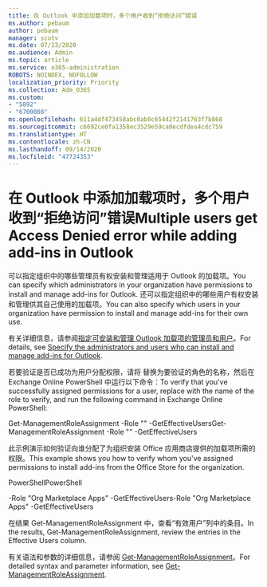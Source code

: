 ```yaml
---
title: 在 Outlook 中添加加载项时，多个用户收到“拒绝访问”错误
ms.author: pebaum
author: pebaum
manager: scotv
ms.date: 07/23/2020
ms.audience: Admin
ms.topic: article
ms.service: o365-administration
ROBOTS: NOINDEX, NOFOLLOW
localization_priority: Priority
ms.collection: Adm_O365
ms.custom:
- "5892"
- "6700008"
ms.openlocfilehash: 611a4df473458abc0ab0c65442f2141763f7b868
ms.sourcegitcommit: c6692ce0fa1358ec3529e59ca0ecdfdea4cdc759
ms.translationtype: HT
ms.contentlocale: zh-CN
ms.lasthandoff: 09/14/2020
ms.locfileid: "47724353"
---
```

# <a name="multiple-users-get-access-denied-error-while-adding-add-ins-in-outlook"></a><span data-ttu-id="9fb8f-102">在 Outlook 中添加加载项时，多个用户收到“拒绝访问”错误</span><span class="sxs-lookup"><span data-stu-id="9fb8f-102">Multiple users get Access Denied error while adding add-ins in Outlook</span></span>

<span data-ttu-id="9fb8f-103">可以指定组织中的哪些管理员有权安装和管理适用于 Outlook 的加载项。</span><span class="sxs-lookup"><span data-stu-id="9fb8f-103">You can specify which administrators in your organization have permissions to install and manage add-ins for Outlook.</span></span> <span data-ttu-id="9fb8f-104">还可以指定组织中的哪些用户有权安装和管理供其自己使用的加载项。</span><span class="sxs-lookup"><span data-stu-id="9fb8f-104">You can also specify which users in your organization have permission to install and manage add-ins for their own use.</span></span>

<span data-ttu-id="9fb8f-105">有关详细信息，请参阅[指定可安装和管理 Outlook 加载项的管理员和用户](https://docs.microsoft.com/exchange/clients-and-mobile-in-exchange-online/add-ins-for-outlook/specify-who-can-install-and-manage-add-ins)。</span><span class="sxs-lookup"><span data-stu-id="9fb8f-105">For details, see [Specify the administrators and users who can install and manage add-ins for Outlook](https://docs.microsoft.com/exchange/clients-and-mobile-in-exchange-online/add-ins-for-outlook/specify-who-can-install-and-manage-add-ins).</span></span>

<span data-ttu-id="9fb8f-106">若要验证是否已成功为用户分配权限，请将 <Role Name> 替换为要验证的角色的名称，然后在 Exchange Online PowerShell 中运行以下命令：</span><span class="sxs-lookup"><span data-stu-id="9fb8f-106">To verify that you've successfully assigned permissions for a user, replace <Role Name> with the name of the role to verify, and run the following command in Exchange Online PowerShell:</span></span>

<span data-ttu-id="9fb8f-107">Get-ManagementRoleAssignment -Role "<Role Name>" -GetEffectiveUsers</span><span class="sxs-lookup"><span data-stu-id="9fb8f-107">Get-ManagementRoleAssignment -Role "<Role Name>" -GetEffectiveUsers</span></span>

<span data-ttu-id="9fb8f-108">此示例演示如何验证向谁分配了为组织安装 Office 应用商店提供的加载项所需的权限。</span><span class="sxs-lookup"><span data-stu-id="9fb8f-108">This example shows you how to verify whom you've assigned permissions to install add-ins from the Office Store for the organization.</span></span>

<span data-ttu-id="9fb8f-109">PowerShell</span><span class="sxs-lookup"><span data-stu-id="9fb8f-109">PowerShell</span></span>

<span data-ttu-id="9fb8f-110">-Role "Org Marketplace Apps" -GetEffectiveUsers</span><span class="sxs-lookup"><span data-stu-id="9fb8f-110">-Role "Org Marketplace Apps" -GetEffectiveUsers</span></span>

<span data-ttu-id="9fb8f-111">在结果 Get-ManagementRoleAssignment 中，查看“有效用户”列中的条目。</span><span class="sxs-lookup"><span data-stu-id="9fb8f-111">In the results, Get-ManagementRoleAssignment, review the entries in the Effective Users column.</span></span>

<span data-ttu-id="9fb8f-112">有关语法和参数的详细信息，请参阅 [Get-ManagementRoleAssignment](https://docs.microsoft.com/powershell/module/exchange/get-managementroleassignment)。</span><span class="sxs-lookup"><span data-stu-id="9fb8f-112">For detailed syntax and parameter information, see [Get-ManagementRoleAssignment](https://docs.microsoft.com/powershell/module/exchange/get-managementroleassignment).</span></span>
 